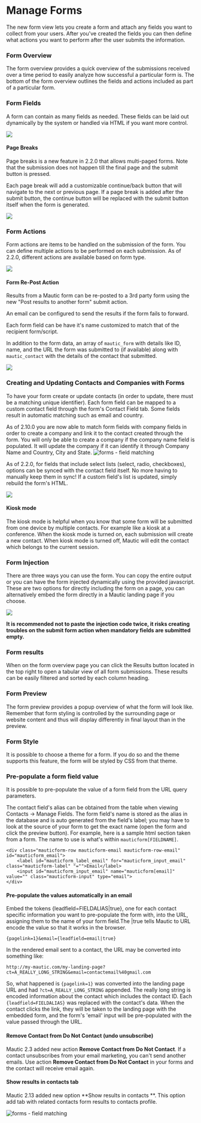 # Manage Forms

The new form view lets you create a form and attach any fields you want to collect from your users. After you've created the fields you can then define what actions you want to perform after the user submits the information.

### Form Overview

The form overview provides a quick overview of the submissions received over a time period to easily analyze how successful a particular form is. The bottom of the form overview outlines the fields and actions included as part of a particular form.

### Form Fields

A form can contain as many fields as needed. These fields can be laid out dynamically by the system or handled via HTML if you want more control.

![](/forms/media/new-form.png)

#### Page Breaks

Page breaks is a new feature in 2.2.0 that allows multi-paged forms. Note that the submission does not happen till the final page and the submit button is pressed.
 
Each page break will add a customizable continue/back button that will navigate to the next or previous page. If a page break is added after the submit button, the continue button will be replaced with the submit button itself when the form is generated. 

![](/forms/media/page-break.png)

### Form Actions

Form actions are items to be handled on the submission of the form. You can define multiple actions to be performed on each submission. As of 2.2.0, different actions are available based on form type.

![](/forms/media/form-actions.jpg)

#### Form Re-Post Action

Results from a Mautic form can be re-posted to a 3rd party form using the new "Post results to another form" submit action. 

An email can be configured to send the results if the form fails to forward. 
 
Each form field can be have it's name customized to match that of the recipient form/script. 

In addition to the form data, an array of `mautic_form` with details like ID, name, and the URL the form was submitted to (if available) along with `mautic_contact` with the details of the contact that submitted. 

![](/forms/media/repost.png)

### Creating and Updating Contacts and Companies with Forms

To have your form create or update contacts (in order to update, there must be a matching unique identifier). Each form field can be mapped to a custom contact field through the form's Contact Field tab. Some fields result in automatic matching such as email and country. 

As of 2.10.0 you are now able to match form fields with company fields in order to create a company and link it to the contact created through the form. You will only be able to create a company if the company name field is populated. It will update the company if it can identify it through Company Name and Country, City and State.
![forms - field matching](/forms/media/forms-field-matching.png)

As of 2.2.0, for fields that include select lists (select, radio, checkboxes), options can be synced with the contact field itself. No more having to manually keep them in sync! If a custom field's list is updated, simply rebuild the form's HTML. 

![](/forms/media/rebuild.png)

#### Kiosk mode

The kiosk mode is helpful when you know that some form will be submitted from one device by multiple contacts. For example like a kiosk at a conference. When the kiosk mode is turned on, each submission will create a new contact. When kiosk mode is turned off, Mautic will edit the contact which belongs to the current session.

### Form Injection

There are three ways you can use the form. You can copy the entire output or you can have the form injected dynamically using the provided javascript. These are two options for directly including the form on a page, you can alternatively embed the form directly in a Mautic landing page if you choose.

![](http://drop.dbh.li/image/2M1q3T2T0Z0u/Image%202014-11-17%20at%204.20.56%20PM.png)

**It is recommended not to paste the injection code twice, it risks creating troubles on the submit form action when mandatory fields are submitted empty.**

### Form results

When on the form overview page you can click the Results button located in the top right to open a tabular view of all form submissions. These results can be easily filtered and sorted by each column heading.

### Form Preview

The form preview provides a popup overview of what the form will look like. Remember that form styling is controlled by the surrounding page or website content and thus will display differently in final layout than in the preview.

### Form Style

It is possible to choose a theme for a form. If you do so and the theme supports this feature, the form will be styled by CSS from that theme.

### Pre-populate a form field value

It is possible to pre-populate the value of a form field from the URL query parameters.

The contact field's alias can be obtained from the table when viewing Contacts -> Manage Fields. The form field's name is stored as the alias in the database and is auto generated from the field's label; you may have to look at the source of your form to get the exact name (open the form and click the preview button). For example, here is a sample html section taken from a form. The name to use is what's within `mauticform[FIELDNAME]`.

```
<div class="mauticform-row mauticform-email mauticform-row-email" id="mauticform_email">
    <label id="mauticform_label_email" for="mauticform_input_email" class="mauticform-label" "="">Email</label>
    <input id="mauticform_input_email" name="mauticform[email]" value="" class="mauticform-input" type="email">
</div>
```

#### Pre-populate the values automatically in an email

Embed the tokens {leadfield=FIELDALIAS|true}, one for each contact specific information you want to pre-populate the form with, into the URL, assigning them to the name of your form field.The |true tells Mautic to URL encode the value so that it works in the browser.
```
{pagelink=1}&email={leadfield=email|true}
```
In the rendered email sent to a contact, the URL may be converted into something like:
```
http://my-mautic.com/my-landing-page?ct=A_REALLY_LONG_STRING&email=contactemail%40gmail.com
```
So, what happened is `{pagelink=1}` was converted into the landing page URL and had `?ct=A_REALLY_LONG_STRING` appended. The really long string is encoded information about the contact which includes the contact ID. Each `{leadfield=FIELDALIAS}` was replaced with the contact's data. When the contact clicks the link, they will be taken to the landing page with the embedded form, and the form's 'email' input will be pre-populated with the value passed through the URL.

#### Remove Contact from Do Not Contact (undo unsubscribe)

Mautic 2.3 added new action **Remove Contact from Do Not Contact**. If a contact unsubscribes from your email marketing, you can't send another emails.  Use action **Remove Contact from Do Not Contact** in your forms and the contact will receive email again.


#### Show results in contacts tab

Mautic 2.13 added new option **Show results in contacts **. This option add tab with related contacts form results to contacts profile. 

![forms - field matching](/forms/media/contacts-form-tab.png)